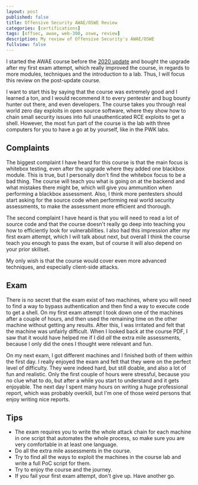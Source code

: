 ```yaml
---
layout: post
published: false
title: Offensive Security AWAE/OSWE Review
categories: [certifications]
tags: [offsec, awae, web-300, oswe, review]
description: My review of Offensive Security's AWAE/OSWE
fullview: false
---
```


I started the AWAE course before the <a href="https://www.offensive-security.com/offsec/awae-2020-update/">2020 update</a> and bought the upgrade after my first exam attempt, which really improved the course, in regards to more modules, techniques and the introduction to a lab. Thus, I will focus this review on the post-update course.
  
I want to start this by saying that the course was extremely good and I learned a ton, and I would recommend it to every pentester and bug bounty hunter out there, and even developers. The course takes you through real world zero day exploits in open source software, where they show how to chain small security issues into full unauthenticated RCE exploits to get a shell. However, the most fun part of the course is the lab with three computers for you to have a go at by yourself, like in the PWK labs.  

## Complaints
The biggest complaint I have heard for this course is that the main focus is whitebox testing, even after the upgrade where they added one blackbox module. This is true, but I personally don't find the whitebox focus to be a bad thing. The course will teach you what is going on at the backend and what mistakes there might be, which will give you ammunition when performing a blackbox assessment. Also, I think more pentesters should start asking for the source code when performing real world security assessments, to make the assessment more efficient and thorough.

The second complaint I have heard is that you will need to read a lot of source code and that the course doesn't really go deep into teaching you how to efficiently look for vulnerabilities. I also had this impression after my first exam attempt, which I will talk about next, but overall I think the course teach you enough to pass the exam, but of course it will also depend on your prior skillset.  
  
My only wish is that the course would cover even more advanced techniques, and especially client-side attacks.
  
## Exam
There is no secret that the exam exist of two machines, where you will need to find a way to bypass authentication and then find a way to execute code to get a shell. On my first exam attempt I took down one of the machines after a couple of hours, and then used the remaining time on the other machine without getting any results. After this, I was irritated and felt that the machine was unfairly difficult. When I looked back at the course PDF, I saw that it would have helped me if I did _all_ the extra mile assessments, because I only did the ones I thought were relevant and fun.  
  
On my next exam, I got different machines and I finished both of them within the first day. I really enjoyed the exam and felt that they were on the perfect level of difficulty. They were indeed hard, but still doable, and also a lot of fun and realistic. Only the first couple of hours were stressful, because you no clue what to do, but after a while you start to understand and it gets enjoyable. The next day I spent many hours on writing a huge professional report, which was probably overkill, but I'm one of those weird persons that enjoy writing nice reports.

## Tips
- The exam requires you to write the whole attack chain for each machine in one script that automates the whole process, so make sure you are very comfortable in at least one language.
- Do all the extra mile assessments in the course.
- Try to find all the ways to exploit the machines in the course lab and write a full PoC script for them.
- Try to enjoy the course and the journey.
- If you fail your first exam attempt, don't give up. Have another go.
